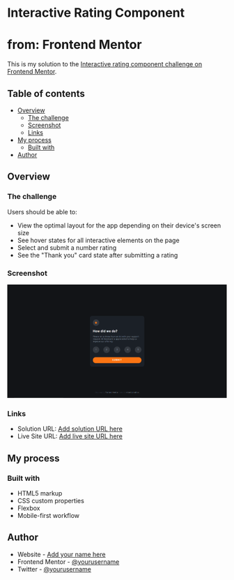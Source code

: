 # Interactive Rating Component
# from: Frontend Mentor

This is my solution to the [Interactive rating component challenge on Frontend Mentor](https://www.frontendmentor.io/challenges/interactive-rating-component-koxpeBUmI).

## Table of contents

- [Overview](#overview)
  - [The challenge](#the-challenge)
  - [Screenshot](#screenshot)
  - [Links](#links)
- [My process](#my-process)
  - [Built with](#built-with)
- [Author](#author)

## Overview

### The challenge

Users should be able to:

- View the optimal layout for the app depending on their device's screen size
- See hover states for all interactive elements on the page
- Select and submit a number rating
- See the "Thank you" card state after submitting a rating

### Screenshot

![](/images/screenshot.png)


### Links

- Solution URL: [Add solution URL here](https://www.frontendmentor.io/solutions/splash-mall-rating-page-html-flexbox-css-javascript-ukZRxbmoa2)
- Live Site URL: [Add live site URL here](https://splashratingpage.vercel.app/)

## My process

### Built with

- HTML5 markup
- CSS custom properties
- Flexbox
- Mobile-first workflow


## Author

- Website - [Add your name here](https://albertjonathan.netlify.app)
- Frontend Mentor - [@yourusername](https://www.frontendmentor.io/profile/repsandcode)
- Twitter - [@yourusername](https://twitter.com/repsandcode)
